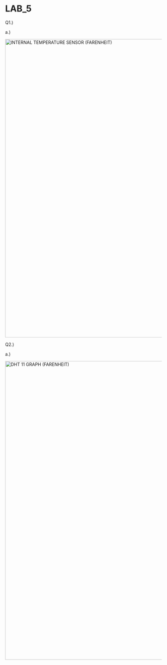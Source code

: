 # LAB_5

Q1.) 

a.)

<img width="959" alt="INTERNAL TEMPERATURE SENSOR (FARENHEIT)" src="https://user-images.githubusercontent.com/98994111/205361908-74285ed0-cc6c-4f5b-98b7-97bf174b852f.png">


Q2.)

a.)

<img width="960" alt="DHT 11 GRAPH (FARENHEIT)" src="https://user-images.githubusercontent.com/98994111/205361845-5a60f775-d7bb-4bc4-9315-b82f83b7c2c0.png">
